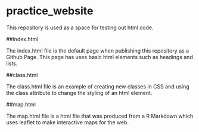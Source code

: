 # practice_website

This repository is used as a space for testing out html code.

##index.html

The index.html file is the default page when publishing this repository as a Github Page. This page has uses basic html elements such as headings and lists. 

##class.html

The class.html file is an example of creating new classes in CSS and using the class attribute to change the styling of an html element.

##map.html

The map.html file is a html file that was produced from a R Markdown which uses leaflet to make interactive maps for the web.
